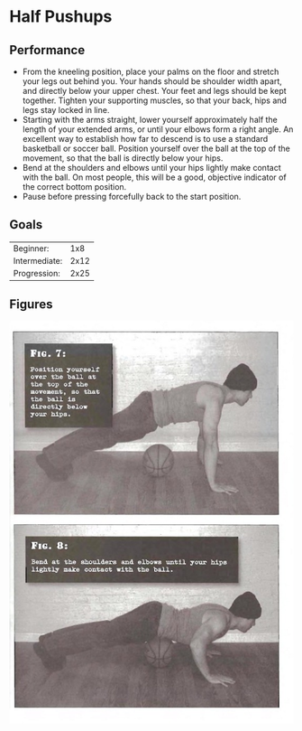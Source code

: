 # Half Pushups

## Performance

- From the kneeling position, place your palms on the floor and stretch your legs out behind you. Your hands should be shoulder width apart, and directly below your upper chest. Your feet and legs should be kept together. Tighten your supporting muscles, so that your back, hips and legs stay locked in line.
- Starting with the arms straight, lower yourself approximately half the length of your extended arms, or until your elbows form a right angle. An excellent way to establish how far to descend is to use a standard basketball or soccer ball. Position yourself over the ball at the top of the movement, so that the ball is directly below your hips.
- Bend at the shoulders and elbows until your hips lightly make contact with the ball. On most people, this will be a good, objective indicator of the correct bottom position.
- Pause before pressing forcefully back to the start position.

## Goals

| | |
|---|---|
|Beginner: | 1x8 |
|Intermediate: | 2x12 |
|Progression: | 2x25 |

## Figures

![](../images/01_pushups/Half-Pushup.jpg)
